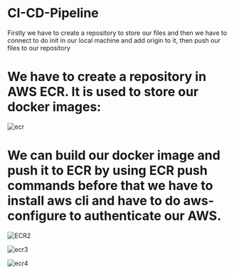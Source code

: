# CI-CD-Pipeline
Firstly we have to create a repository to store our files and then we have to connect to do init in our local machine and add origin to it, then push our files to our repository
# We have to create a repository in AWS ECR. It is used to store our docker images:
![ecr](https://user-images.githubusercontent.com/120722376/227757020-5a7d70fd-e69c-453b-b90b-42cbacdbe127.png)


# We can build our docker image and push it to ECR by using ECR push commands before that we have to install aws cli and have to do aws-configure to authenticate our AWS.

![ECR2](https://user-images.githubusercontent.com/120722376/227757286-04f09633-87f6-4739-ac97-500b76ba8da7.png)

![ecr3](https://user-images.githubusercontent.com/120722376/227757299-cbdbe909-024b-48c7-ac9a-03c372c57694.png)

![ecr4](https://user-images.githubusercontent.com/120722376/227757305-57297c7f-d8d6-46c7-abe3-f917372b7a9e.png)

